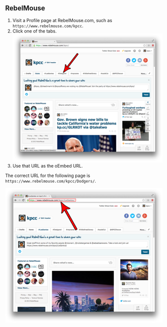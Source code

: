 ## RebelMouse

1. Visit a Profile page at RebelMouse.com, such as `https://www.rebelmouse.com/kpcc`.
2. Click one of the tabs.  
![RebelMouse 1](images/rebel-mouse1.png)
3. Use that URL as the oEmbed URL.

The correct URL for the following page is `https://www.rebelmouse.com/kpcc/Dodgers/`.

![RebelMouse 2](images/rebel-mouse2.png)
